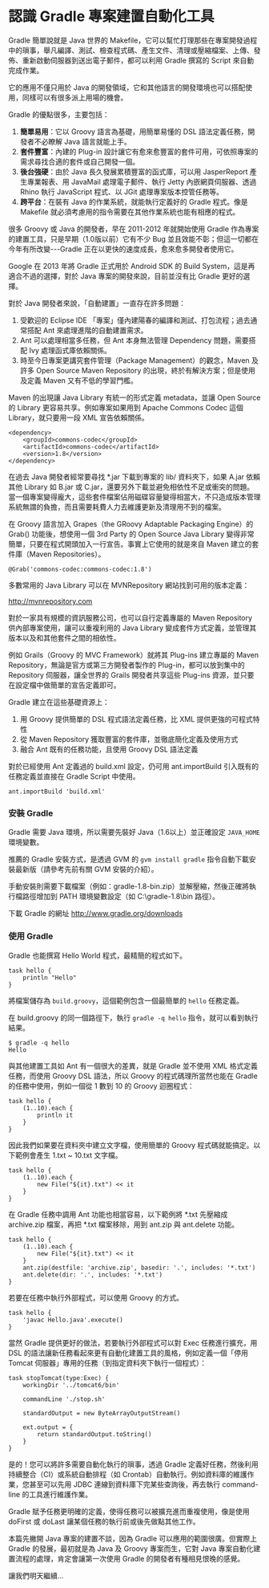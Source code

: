 認識 Gradle 專案建置自動化工具
===========================

Gradle 簡單說就是 Java 世界的 Makefile，它可以幫忙打理那些在專案開發過程中的瑣事，舉凡編譯、測試、檢查程式碼、產生文件、清理或壓縮檔案、上傳、發佈、重新啟動伺服器到送出電子郵件，都可以利用 Gradle 撰寫的 Script 來自動完成作業。

它的應用不僅只用於 Java 的開發領域，它和其他語言的開發環境也可以搭配使用，同樣可以有很多派上用場的機會。

Gradle 的優點很多，主要包括：

1. **簡單易用**：它以 Groovy 語言為基礎，用簡單易懂的 DSL 語法定義任務，開發者不必瞭解 Java 語言就能上手。
2. **套件豐富**：內建的 Plug-in 設計讓它有愈來愈豐富的套件可用，可依照專案的需求尋找合適的套件或自己開發一個。
3. **後台強硬**：由於 Java 長久發展累積豐富的函式庫，可以用 JasperReport 產生專業報表、用 JavaMail 處理電子郵件、執行 Jetty 內嵌網頁伺服器、透過 Rhino 執行 JavaScript 程式、以 JGit 處理專案版本控管任務等。
4. **跨平台**：在裝有 Java 的作業系統，就能執行定義好的 Gradle 程式。像是 Makefile 就必須考慮用的指令需要在其他作業系統也能有相應的程式。

很多 Groovy 或 Java 的開發者，早在 2011-2012 年就開始使用 Gradle 作為專案的建置工具，只是早期（1.0版以前）它有不少 Bug 並且效能不彰；但這一切都在今年有所改變---Gradle 正在以更快的速度成長，愈來愈多開發者使用它。

Google 在 2013 年將 Gradle 正式用於 Android SDK 的 Build System，這是再適合不過的選擇，對於 Java 專案的開發來說，目前並沒有比 Gradle 更好的選擇。

對於 Java 開發者來說，「自動建置」一直存在許多問題：

1. 受歡迎的 Eclipse IDE 「專案」僅內建陽春的編譯和測試、打包流程；過去通常搭配 Ant 來處理進階的自動建置需求。
2. Ant 可以處理相當多任務，但 Ant 本身無法管理 Dependency 問題，需要搭配 Ivy 處理函式庫依賴關係。
3. 時至今日專案更講究套件管理（Package Management）的觀念，Maven 及許多 Open Source Maven Repository 的出現，終於有解決方案；但是使用及定義 Maven 又有不低的學習門檻。

Maven 的出現讓 Java Library 有統一的形式定義 metadata，並讓 Open Source 的 Library 更容易共享。例如專案如果用到 Apache Commons Codec 這個 Library，就只要用一段 XML 宣告依賴關係。

```
<dependency>
	<groupId>commons-codec</groupId>
	<artifactId>commons-codec</artifactId>
	<version>1.8</version>
</dependency>
```

在過去 Java 開發者經常要尋找 *.jar 下載到專案的 lib/ 資料夾下，如果 A.jar 依賴其他 Library 如 B.jar 或 C.jar，還要另外下載並避免相依性不足或衝突的問題。當一個專案變得龐大，這些套件檔案佔用磁碟容量變得相當大，不只造成版本管理系統無謂的負擔，而且需要耗費人力去維護更新及清理用不到的檔案。

在 Groovy 語言加入 Grapes（the GRoovy Adaptable Packaging Engine）的 Grab() 功能後，想使用一個 3rd Party 的 Open Source Java Library 變得非常簡單，只要在程式開頭加入一行宣告。事實上它使用的就是來自 Maven 建立的套件庫（Maven Repositories）。

```
@Grab('commons-codec:commons-codec:1.8')
```

多數常用的 Java Library 可以在 MVNRepository 網站找到可用的版本定義：

http://mvnrepository.com

對於一家具有規模的資訊服務公司，也可以自行定義專屬的 Maven Repository 供內部專案使用，讓可以重複利用的 Java Library 變成套件方式定義，並管理其版本以及和其他套件之間的相依性。

例如 Grails（Groovy 的 MVC Framework）就將其 Plug-ins 建立專屬的 Maven Repository，無論是官方或第三方開發者製作的 Plug-in，都可以放到集中的 Repository 伺服器，讓全世界的 Grails 開發者共享這些 Plug-ins 資源，並只要在設定檔中做簡單的宣告定義即可。

Gradle 建立在這些基礎資源上：

1. 用 Groovy 提供簡單的 DSL 程式語法定義任務，比 XML 提供更強的可程式特性
2. 從 Maven Repository 獲取豐富的套件庫，並徹底簡化定義及使用方式
3. 融合 Ant 既有的任務功能，且使用 Groovy DSL 語法定義

對於已經使用 Ant 定義過的 build.xml 設定，仍可用 ant.importBuild 引入既有的任務定義並直接在 Gradle Script 中使用。

```
ant.importBuild 'build.xml'
```

### 安裝 Gradle ###

Gradle 需要 Java 環境，所以需要先裝好 Java（1.6以上）並正確設定 ``JAVA_HOME`` 環境變數。

推薦的 Gradle 安裝方式，是透過 GVM 的 ``gvm install gradle`` 指令自動下載安裝最新版（請參考先前有關 GVM 安裝的介紹）。

手動安裝則需要下載檔案（例如：gradle-1.8-bin.zip）並解壓縮，然後正確將執行檔路徑增加到 PATH 環境變數設定（如 C:\gradle-1.8\bin 路徑）。

下載 Gradle 的網址 http://www.gradle.org/downloads

### 使用 Gradle ###

Gradle 也能撰寫 Hello World 程式，最精簡的程式如下。

```
task hello {
    println "Hello"
}
```

將檔案儲存為 ``build.groovy``，這個範例包含一個最簡單的 ``hello`` 任務定義。

在 build.groovy 的同一個路徑下，執行 ``gradle -q hello`` 指令，就可以看到執行結果。

```
$ gradle -q hello
Hello
```

與其他建置工具如 Ant 有一個很大的差異，就是 Gradle 並不使用 XML 格式定義任務，而使用 Groovy DSL 語法，所以 Groovy 的程式碼理所當然也能在 Gradle 的任務中使用，例如一個從 1 數到 10 的 Groovy 迴圈程式：

```
task hello {
    (1..10).each {
        println it
    }
}
```

因此我們如果要在資料夾中建立文字檔，使用簡單的 Groovy 程式碼就能搞定。以下範例會產生 1.txt ~ 10.txt 文字檔。

```
task hello {
    (1..10).each {
        new File("${it}.txt") << it
    }
}
```

在 Gradle 任務中調用 Ant 功能也相當容易，以下範例將 *.txt 先壓縮成 archive.zip 檔案，再把 *.txt 檔案移除，用到 ant.zip 與 ant.delete 功能。

```
task hello {
    (1..10).each {
        new File("${it}.txt") << it
    }
    ant.zip(destfile: 'archive.zip', basedir: '.', includes: '*.txt')
    ant.delete(dir: '.', includes: '*.txt')
}
```

若要在任務中執行外部程式，可以使用 Groovy 的方式。

```
task hello {
    'javac Hello.java'.execute()
}
```

當然 Gradle 提供更好的做法，若要執行外部程式可以對 Exec 任務進行擴充，用 DSL 的語法讓新任務看起來更有自動化建置工具的風格，例如定義一個「停用 Tomcat 伺服器」專用的任務（到指定資料夾下執行一個程式）：

```
task stopTomcat(type:Exec) {
    workingDir '../tomcat6/bin'

    commandLine './stop.sh'

    standardOutput = new ByteArrayOutputStream()

    ext.output = {
        return standardOutput.toString()
    }
}
```

是的！您可以將許多需要自動化執行的瑣事，透過 Gradle 定義好任務，然後利用持續整合（CI）或系統自動排程（如 Crontab）自動執行。例如資料庫的維護作業，您甚至可以先用 JDBC 連線到資料庫下完某些查詢後，再去執行 command-line 的工具進行維護作業。

Gradle 賦予任務更明確的定義，使得任務可以被擴充進而重複使用，像是使用 doFirst 或 doLast 讓某個任務的執行前或後先做點其他工作。

本篇先撇開 Java 專案的建置不談，因為 Gradle 可以應用的範圍很廣。但實際上 Gradle 的發展，最初就是為 Java 及 Groovy 專案而生，它對 Java 專案自動化建置流程的處理，肯定會讓第一次使用 Gradle 的開發者有種相見恨晚的感覺。

讓我們明天繼續…



